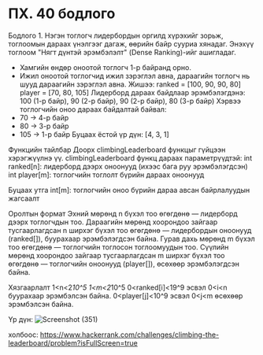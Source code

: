 # ПХ. 40 бодлого
Бодлого 1. Нэгэн тоглогч лидербордын оргилд хүрэхийг зорьж, тоглоомын дараах үнэлгээг дагаж, өөрийн байр сууриа хянадаг. Энэхүү тоглоом "Нягт дүнтэй эрэмбэлэлт" (Dense Ranking)-ийг ашигладаг.
 - Хамгийн өндөр оноотой тоглогч 1-р байранд орно.
 - Ижил оноотой тоглогчид ижил зэрэглэл авна, дараагийн тоглогч нь шууд дараагийн зэрэглэл авна.
Жишээ:
 ranked = [100, 90, 90, 80]
 player = [70, 80, 105]
Лидерборд дараах байдлаар эрэмбэлэгдэнэ:
100 (1-р байр), 90 (2-р байр), 90 (2-р байр), 80 (3-р байр) 
Хэрвээ тоглогчийн оноо дараах байдалтай байвал:
  - 70 → 4-р байр
  - 80 → 3-р байр
  - 105 → 1-р байр
Буцаах ёстой үр дүн: [4, 3, 1]

 Функцийн тайлбар
Доорх climbingLeaderboard функцыг гүйцээн хэрэгжүүлнэ үү.
climbingLeaderboard функц дараах параметрүүдтэй:
int ranked[n]: лидерборд дээрх оноонууд (ихээс бага руу эрэмбэлэгдсэн)
int player[m]: тоглогчийн тоглолт бүрийн дараах оноонууд

Буцаах утга
int[m]: тоглогчийн оноо бүрийн дараа авсан байрлалуудын жагсаалт

 Оролтын формат
Эхний мөрөнд n бүхэл тоо өгөгдөнө — лидерборд дээрх тоглогчдын тоо.
Дараагийн мөрөнд хоорондоо зайгаар тусгаарлагдсан n ширхэг бүхэл тоо өгөгдөнө — лидербордын оноонууд (ranked[]), буурахаар эрэмбэлэгдсэн байна.
Гурав дахь мөрөнд m бүхэл тоо өгөгдөнө — тоглогчийн тоглосон тоглоомуудын тоо.
Сүүлийн мөрөнд хоорондоо зайгаар тусгаарлагдсан m ширхэг бүхэл тоо өгөгдөнө — тоглогчийн оноонууд (player[]), өсөхөөр эрэмбэлэгдсэн байна. 

Хязгаарлалт
 1<n<2*10^5
 1<m<2*10^5
 0<ranked[i]<19^9 эсвэл 0<i<n буурахаар эрэмбэлсэн байна.
 0<player[j]<10^9 эсвэл 0<j<m өсөхөөр эрэмбэлсэн байна.

 Үр дүн: 
 ![Screenshot (351)](https://github.com/user-attachments/assets/4c38aba0-1a11-4d72-b19c-f819645cf847)

 холбоос: https://www.hackerrank.com/challenges/climbing-the-leaderboard/problem?isFullScreen=true

